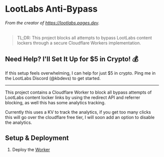 # LootLabs Anti-Bypass
###### From the creator of https://lootlabs.pages.dev.

> TL;DR: This project blocks all attempts to bypass LootLabs content lockers through a secure Cloudflare Workers implementation.


## Need Help? I'll Set It Up for $5 in Crypto! 💰
If this setup feels overwhelming, I can help for just $5 in crypto. Ping me in the LootLabs Discord (@kbdevs) to get started.

---

This project contains a Cloudflare Worker to block all bypass attempts of LootLabs content locker links by using the redirect API and referrer blocking, as well this has some analytics tracking.

Currently this uses a KV to track the analytics, if you get too many clicks this will go over the cloudflare free tier, I will soon add an option to disable the analytics.

## Setup & Deployment

1. Deploy the [Worker](https://github.com/kbdevs/lootlabs-antibypass/blob/main/SETUP.md)

